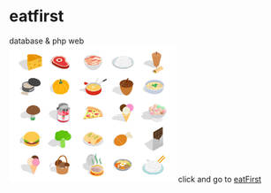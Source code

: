 # eatfirst
database &amp; php web
<br>
<img src=./food_main.jpg width="60%">
click and go to <a href="http://115.68.231.165/~2014250043/project/eatFirst/">eatFirst
